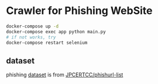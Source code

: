 # Crawler for Phishing WebSite

```sh
docker-compose up -d
docker-compose exec app python main.py
# if not works, try
docker-compose restart selenium
```

## dataset

phishing [dataset](./phishurls.csv) is from [JPCERTCC/phishurl-list](https://github.com/JPCERTCC/phishurl-list/blob/main/2023/202309.csv)
